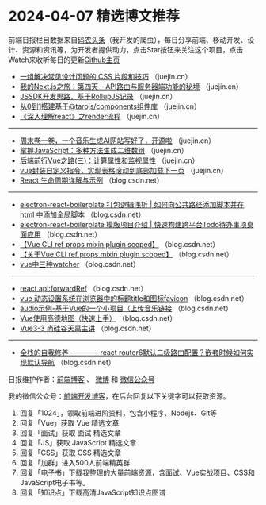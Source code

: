# 2024-04-07 精选博文推荐

前端日报栏目数据来自[码农头条](http://toutiao.qdkfweb.cn/)（我开发的爬虫），每日分享前端、移动开发、设计、资源和资讯等，为开发者提供动力，点击Star按钮来关注这个项目，点击Watch来收听每日的更新[Github主页](https://github.com/kujian/frontendDaily)
* [一组解决常见设计问题的 CSS 片段和技巧](https://juejin.cn/post/7353452645615206427) （juejin.cn）
* [我的Next.js之旅：第四天 &#8211; API路由与服务器端功能的秘境](https://juejin.cn/post/7353226130823168054) （juejin.cn）
* [JSSDK开发思路，基于RollupJS记录](https://juejin.cn/post/7352892698893205544) （juejin.cn）
* [从0到1搭建基于@tarojs/components组件库](https://juejin.cn/post/7353106546827542543) （juejin.cn）
* [《深入理解react》之render流程](https://juejin.cn/post/7353451512205492278) （juejin.cn）

***
* [周末卷一卷，一个音乐生成AI网站写好了，开源啦](https://juejin.cn/post/7353152184273420342) （juejin.cn）
* [掌握JavaScript：多种方法生成二维数组](https://juejin.cn/post/7352789840352165897) （juejin.cn）
* [后端前行Vue之路(三)：计算属性和监视属性](https://juejin.cn/post/7353435541361311784) （juejin.cn）
* [vue封装自定义指令，实现表格滚动到底部加载下一页](https://juejin.cn/post/7353451512205017142) （juejin.cn）
* [React 生命周期详解与示例](https://blog.csdn.net/2301_78813969/article/details/137434379) （blog.csdn.net）

***
* [electron-react-boilerplate 打包逻辑浅析 | 如何向公共路径添加脚本并在 html 中添加全局脚本](https://blog.csdn.net/qq_41456316/article/details/137378419) （blog.csdn.net）
* [electron-react-boilerplate 模版项目介绍 | 快速构建跨平台Todo待办事项桌面应用](https://blog.csdn.net/qq_41456316/article/details/137378482) （blog.csdn.net）
* [【Vue CLI ref props mixin plugin scoped】](https://blog.csdn.net/yang_72/article/details/137429227) （blog.csdn.net）
* [【关于Vue CLI ref props mixin plugin scoped】](https://blog.csdn.net/wjw1204/article/details/137330148) （blog.csdn.net）
* [vue中三种watcher](https://blog.csdn.net/qq_42931285/article/details/137433379) （blog.csdn.net）

***
* [react api:forwardRef](https://blog.csdn.net/qq_36413371/article/details/137431713) （blog.csdn.net）
* [vue 动态设置系统在浏览器中的标题title和图标favicon](https://blog.csdn.net/lqh4188/article/details/137435303) （blog.csdn.net）
* [audio示例-基于Vue的一个小项目（上传音乐链接](https://blog.csdn.net/2401_83974473/article/details/137441535) （blog.csdn.net）
* [Vue使用高德地图（快速上手）](https://blog.csdn.net/hgvhjgghv/article/details/137239329) （blog.csdn.net）
* [Vue3-3 尚硅谷天禹主讲](https://blog.csdn.net/qq_51148337/article/details/137432253) （blog.csdn.net）

***
* [全栈的自我修养 ———— react router6默认二级路由配置？嵌套时候如何实现默认导航](https://blog.csdn.net/2401_82752568/article/details/137440310) （blog.csdn.net）

日报维护作者：[前端博客](https://qdkfweb.cn/) 、 [微博](http://weibo.com/kujian) 和 [微信公众号](https://open.weixin.qq.com/qr/code?username=caibaojian_com)

我的微信公众号：[前端开发博客](https://open.weixin.qq.com/qr/code?username=caibaojian_com)，在后台回复以下关键字可以获取资源。

1. 回复「1024」，领取前端进阶资料，包含小程序、Nodejs、Git等
2. 回复「Vue」获取 Vue 精选文章
3. 回复「面试」获取 面试 精选文章
4. 回复「JS」获取 JavaScript 精选文章
5. 回复「CSS」获取 CSS 精选文章
6. 回复「加群」进入500人前端精英群
7. 回复「电子书」下载我整理的大量前端资源，含面试、Vue实战项目、CSS和JavaScript电子书等。
8. 回复「知识点」下载高清JavaScript知识点图谱